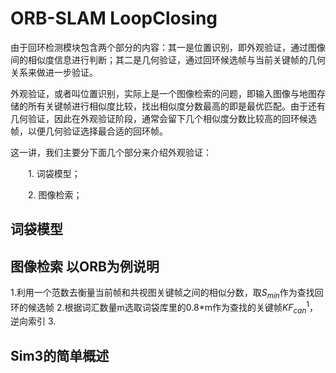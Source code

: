 # ORB-SLAM LoopClosing

由于回环检测模块包含两个部分的内容：其一是位置识别，即外观验证，通过图像间的相似度信息进行判断；其二是几何验证，通过回环候选帧与当前关键帧的几何关系来做进一步验证。

外观验证，或者叫位置识别，实际上是一个图像检索的问题，即输入图像与地图存储的所有关键帧进行相似度比较，找出相似度分数最高的即是最优匹配。由于还有几何验证，因此在外观验证阶段，通常会留下几个相似度分数比较高的回环候选帧，以便几何验证选择最合适的回环帧。

这一讲，我们主要分下面几个部分来介绍外观验证：

　　1. 词袋模型；

　　2. 图像检索； 

##  词袋模型

##  图像检索 以ORB为例说明

1.利用一个范数去衡量当前帧和共视图关键帧之间的相似分数，取$S_{min}$作为查找回环的候选帧
2.根据词汇数量m选取词袋库里的0.8*m作为查找的关键帧$KF_{can}^{1}$，逆向索引
3.



## Sim3的简单概述





